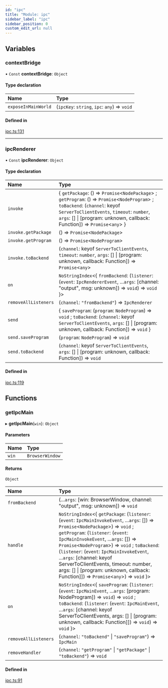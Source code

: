 ```yaml
---
id: "ipc"
title: "Module: ipc"
sidebar_label: "ipc"
sidebar_position: 0
custom_edit_url: null
---
```


## Variables

### contextBridge

• `Const` **contextBridge**: `Object`

#### Type declaration

| Name | Type |
| :------ | :------ |
| `exposeInMainWorld` | (`ipcKey`: `string`, `ipc`: `any`) => `void` |

#### Defined in

[ipc.ts:131](https://github.com/bischoff-m/nodecode/blob/31a16d5/packages/nodecode-ui/src/ipc.ts#L131)

___

### ipcRenderer

• `Const` **ipcRenderer**: `Object`

#### Type declaration

| Name | Type |
| :------ | :------ |
| `invoke` | { `getPackage`: () => `Promise`<`NodePackage`\> ; `getProgram`: () => `Promise`<`NodeProgram`\> ; `toBackend`: (`channel`: keyof `ServerToClientEvents`, `timeout`: `number`, `args`: [] \| [program: unknown, callback: Function]) => `Promise`<`any`\>  } |
| `invoke.getPackage` | () => `Promise`<`NodePackage`\> |
| `invoke.getProgram` | () => `Promise`<`NodeProgram`\> |
| `invoke.toBackend` | (`channel`: keyof `ServerToClientEvents`, `timeout`: `number`, `args`: [] \| [program: unknown, callback: Function]) => `Promise`<`any`\> |
| `on` | `NoStringIndex`<{ `fromBackend`: (`listener`: (`event`: `IpcRendererEvent`, ...`args`: [channel: "output", msg: unknown]) => `void`) => `void`  }\> |
| `removeAllListeners` | (`channel`: ``"fromBackend"``) => `IpcRenderer` |
| `send` | { `saveProgram`: (`program`: `NodeProgram`) => `void` ; `toBackend`: (`channel`: keyof `ServerToClientEvents`, `args`: [] \| [program: unknown, callback: Function]) => `void`  } |
| `send.saveProgram` | (`program`: `NodeProgram`) => `void` |
| `send.toBackend` | (`channel`: keyof `ServerToClientEvents`, `args`: [] \| [program: unknown, callback: Function]) => `void` |

#### Defined in

[ipc.ts:119](https://github.com/bischoff-m/nodecode/blob/31a16d5/packages/nodecode-ui/src/ipc.ts#L119)

## Functions

### getIpcMain

▸ **getIpcMain**(`win`): `Object`

#### Parameters

| Name | Type |
| :------ | :------ |
| `win` | `BrowserWindow` |

#### Returns

`Object`

| Name | Type |
| :------ | :------ |
| `fromBackend` | (...`args`: [win: BrowserWindow, channel: "output", msg: unknown]) => `void` |
| `handle` | `NoStringIndex`<{ `getPackage`: (`listener`: (`event`: `IpcMainInvokeEvent`, ...`args`: []) => `Promise`<`NodePackage`\>) => `void` ; `getProgram`: (`listener`: (`event`: `IpcMainInvokeEvent`, ...`args`: []) => `Promise`<`NodeProgram`\>) => `void` ; `toBackend`: (`listener`: (`event`: `IpcMainInvokeEvent`, ...`args`: [channel: keyof ServerToClientEvents, timeout: number, args: [] \| [program: unknown, callback: Function]]) => `Promise`<`any`\>) => `void`  }\> |
| `on` | `NoStringIndex`<{ `saveProgram`: (`listener`: (`event`: `IpcMainEvent`, ...`args`: [program: NodeProgram]) => `void`) => `void` ; `toBackend`: (`listener`: (`event`: `IpcMainEvent`, ...`args`: [channel: keyof ServerToClientEvents, args: [] \| [program: unknown, callback: Function]]) => `void`) => `void`  }\> |
| `removeAllListeners` | (`channel`: ``"toBackend"`` \| ``"saveProgram"``) => `IpcMain` |
| `removeHandler` | (`channel`: ``"getProgram"`` \| ``"getPackage"`` \| ``"toBackend"``) => `void` |

#### Defined in

[ipc.ts:91](https://github.com/bischoff-m/nodecode/blob/31a16d5/packages/nodecode-ui/src/ipc.ts#L91)
